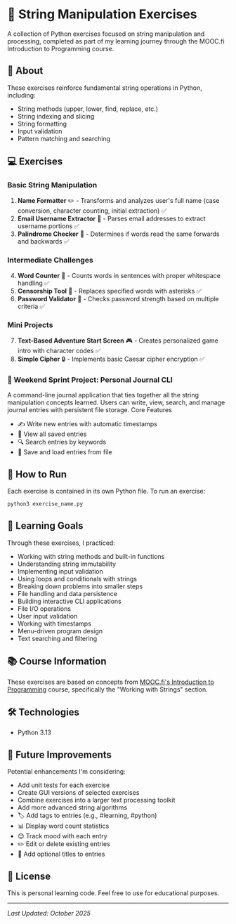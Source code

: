 # 🧵 String Manipulation Exercises

A collection of Python exercises focused on string manipulation and processing, completed as part of my learning journey through the MOOC.fi Introduction to Programming course.

## 📖 About

These exercises reinforce fundamental string operations in Python, including:
- String methods (upper, lower, find, replace, etc.)
- String indexing and slicing
- String formatting
- Input validation
- Pattern matching and searching

## 💻 Exercises

### Basic String Manipulation
1. **Name Formatter** ✏️ - Transforms and analyzes user's full name (case conversion, character counting, initial extraction) ✅
2. **Email Username Extractor** 📧 - Parses email addresses to extract username portions ✅
3. **Palindrome Checker** 🔄 - Determines if words read the same forwards and backwards ✅

### Intermediate Challenges
4. **Word Counter** 🔢 - Counts words in sentences with proper whitespace handling ✅
5. **Censorship Tool** 🚫 - Replaces specified words with asterisks ✅ 
6. **Password Validator** 🔐 - Checks password strength based on multiple criteria ✅ 

### Mini Projects
7. **Text-Based Adventure Start Screen** 🎮 - Creates personalized game intro with character codes ✅  
8. **Simple Cipher** 🔒 - Implements basic Caesar cipher encryption ✅

### 📝 Weekend Sprint Project: Personal Journal CLI
A command-line journal application that ties together all the string manipulation concepts learned. Users can write, view, search, and manage journal entries with persistent file storage.
Core Features

- ✍️ Write new entries with automatic timestamps
- 👀 View all saved entries
- 🔍 Search entries by keywords
- 💾 Save and load entries from file


## 🚀 How to Run

Each exercise is contained in its own Python file. To run an exercise:

```bash
python3 exercise_name.py
```

## 🎯 Learning Goals

Through these exercises, I practiced:
- Working with string methods and built-in functions
- Understanding string immutability
- Implementing input validation
- Using loops and conditionals with strings
- Breaking down problems into smaller steps
- File handling and data persistence
- Building interactive CLI applications
- File I/O operations
- User input validation
- Working with timestamps
- Menu-driven program design
- Text searching and filtering

## 📚 Course Information

These exercises are based on concepts from [MOOC.fi's Introduction to Programming](https://programming-25.mooc.fi/) course, specifically the "Working with Strings" section.

## 🛠️ Technologies

- Python 3.13

## 🌱 Future Improvements

Potential enhancements I'm considering:
- Add unit tests for each exercise
- Create GUI versions of selected exercises
- Combine exercises into a larger text processing toolkit
- Add more advanced string algorithms
- 🏷️ Add tags to entries (e.g., #learning, #python)
- 📊 Display word count statistics
- 😊 Track mood with each entry
- ✏️ Edit or delete existing entries
- 📌 Add optional titles to entries

## 📝 License

This is personal learning code. Feel free to use for educational purposes.

---

*Last Updated: October 2025*
